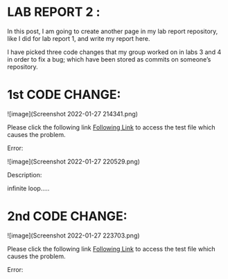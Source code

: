# LAB REPORT 2 :

In this post, I am going to create another page in my lab report repository, like I did for lab report 1, and write my report here.

I have picked three code changes that my group worked on in labs 3 and 4 in order to fix a bug; which have been stored as commits on someone’s repository. 

# 1st CODE CHANGE:

![image](Screenshot 2022-01-27 214341.png)

Please click the following link [Following Link](https://github.com/IshanBanerjee2003/cse15l-lab-reports/blob/main/test-file2.md)  to access the test file which causes the problem.

Error:

![image](Screenshot 2022-01-27 220529.png)

Description:
 
infinite loop.....

# 2nd CODE CHANGE:

![image](Screenshot 2022-01-27 223703.png)

Please click the following link [Following Link](https://github.com/gingersmith4/markdown-parse/blob/b1fbcdd0e807f6859afd9c387223218f49e126d0/second-test.md)  to access the test file which causes the problem.

Error:



